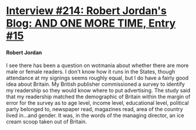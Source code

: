 # [Interview #214: Robert Jordan's Blog: AND ONE MORE TIME, Entry #15](https://www.theoryland.com/intvmain.php?i=214#15)

#### Robert Jordan

I see there has been a question on wotmania about whether there are more male or female readers. I don't know how it runs in the States, though attendance at my signings seems roughly equal, but I do have a fairly good idea about Britain. My British publisher commissioned a survey to identify my readership so they would know where to put advertising. The study said that my readership matched the demographic of Britain within the margin of error for the survey as to age level, income level, educational level, political party belonged to, newspaper read, magazines read, area of the country lived in...and gender. It was, in the words of the managing director, an ice cream scoop taken out of Britain.

